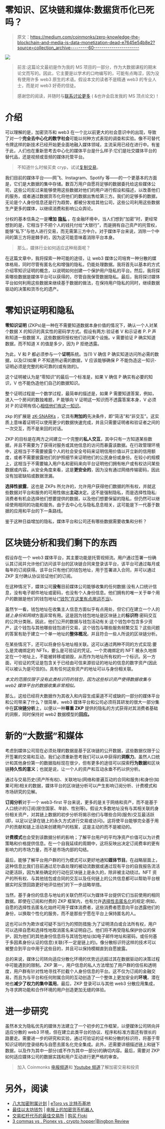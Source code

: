 # 零知识、区块链和媒体:数据货币化已死吗？

> 原文：<https://medium.com/coinmonks/zero-knowledge-the-blockchain-and-media-is-data-monetization-dead-e7645e54b8e2?source=collection_archive---------60----------------------->

![](img/6dba1230e966ec0d456289b4e53d6d15.png)

> 前言:这篇论文最初是作为我的 MS 项目的一部分，作为大数据课程的期末论文而写的。因此，它主要是以学术的口吻编写的，可能有点晦涩，因为没有使用许多 web3 原生的术语。假设本文的读者不是精通 web3 的专业人士，而是对 web3 好奇的信徒。
> 
> 感谢您的阅读，并随时与[联系讨论更多](https://twitter.com/eshpvt) ( &也许会启发我的 MS 顶点论文)！

# 介绍

可以理解的是，加密货币和 web3 在一个比以前更大的社会意识中的出现，导致了对一个**完全去中心化的数字社会**可能以何种方式表现的调查和实验。像不可替代令牌这样的新技术已经开始更全面地融入媒体领域，主流采用已经在进行中。有鉴于此，人们也在重新思考去中心化的媒体平台是什么样子:它们是社交媒体平台的替代品，还是视频或音频的媒体托管平台。

> 不知道什么时候买卖 cryp，试试[复制交易](http://coincodecap.com/go/bityard)。

我们目前的媒体平台——网飞、Instagram、Spotify 等——的一个更基本的方面是，它们是大数据的集中存储。数百万用户自愿将足够的数据委托给这些媒体公司，这些公司反过来能够使用这些数据对他们的用户进行假设和描述，以改善他们的服务，或者通过数据货币化将他们的数据出售给第三方。我们的足够多的数据，无论是个人身份信息还是行为趋势，都被分发给其他公司，这些公司利用这些数据生产更多的媒体，以继续消费和影响公众舆论。

分权的基本信条之一是**增加** [**隐私**](https://esha.mirror.xyz/mQ_vWiK8H11iCzZK9ux2vqvvGShYqexuS3PDGqaBtzE) 。在金融环境中，当人们想到“加密”时，更经常想到的是，它相当于不把个人的钱托付给“大银行”，而是拥有自己资产的托管权，能够“私下”与他人进行交易，而无需第三方中介。对于媒体平台来说，消除一个中间的第三方将是棘手的，因为这可能意味着消除平台本身。

> 那么，媒体行业如何适应这种局面呢？

在这篇文章中，我将探索一种可能的途径，让 web3 媒体公司培育一种分散的媒体格局，同时尽管有匿名化和增强的隐私，仍能处理数据。我将首先以基本的方式介绍零知识证明的概念，以说明如何创建一个保护用户隐私的平台。然后，我将探索哪些数据是媒体平台可以获得的，尽管自我保管数据隐私。最后，我将探讨媒体平台如何利用这些数据来继续基于数据的做法，在保持用户隐私的同时，继续数据驱动的决策和货币化的遗产。

# 零知识证明和隐私

**零知识证明** (ZKPs)是一种在不需要知道数据本身价值的情况下，确认一个人对某个数据 X 的知识的真实性的密码学方式。假设有两方:验证者 V 和示证者 P. P 声称知道一些数据 X，这些数据将授权他们访问某个设施。v 需要验证 P 确实知道数据，而不知道 X 的值是多少，因为 P 拒绝透露。

为此，V 和 P 都必须参与一个**证明**系统。当(1) V 确信 P 确实知道访问所必需的数据，以及(2)如果 P 不知道所必需的数据，V 应该能够确保 P 不能伪造这一知识-证明必须是完整的和可靠的(或有效的)。

这个证明被认为是“零知识”的最后一个标准是，如果 V 确信 P 确实有必要的知识，V 也不能伪造他们自己的数据知识。

整个证明过程是一个数学过程，最简单的描述是，如果 P 需要知道答案，例如，进入一个房间的数独难题，P 能够向 V 证明这一知识而不透露答案本身，V 必须对 P 的证明有信心[相信他们有这一知识](http://euler.nmt.edu/~brian/students/pope.pdf)。

zkp 的扩展是 [zK-SNARKs](https://fisher.wharton.upenn.edu/wp-content/uploads/2020/09/Thesis_Terrence-Jo.pdf) ，它具有**附加的**先决条件，即“简洁”和“非交互”。这实质上意味着证明可以使用更少的数据快速完成，并且只需要证明者和验证者之间的一次交互，而不是来回的对话。

ZKP 的目标是在两方之间建立一个完整的**私人交互**，其中只有一方知道某些数据，并且不需要为了获得对服务或其他信息的访问而暴露该数据。在行政管理环境中，这相当于不需要披露个人的社会安全号码来证明信用价值以开立新的信用额度，或者不需要披露他们的护照细节来证明他们的公民身份或身份。在较小的规模上，这相当于不需要输入用户名和密码来向平台证明他们拥有帐户或有权访问某些数据或内容。从安全角度来看，这是**更安全的**，因为没有通过网络传输密码，因此没有加密缺陷或数据泄漏。

**选择性披露**，这也是 ZKPs 所允许的，允许用户获得他们数据的所有权，并就这些数据对平台和服务的可用性做出**主动**决定。这不是强制隐私，而是选择性隐私:消费者有机会选择他们想要提供的数据，以及他们想要保留的隐私，但仍然可以继续使用相同的功能和服务。由于去中心化与隐私息息相关，这可能是下一代基于数据的应用和平台的下一条路线。

鉴于这种日益增加的隐私，媒体平台和公司还有哪些数据需要收集和分析？

# 区块链分析和我们剩下的东西

假设存在一个 web3 媒体平台，其主要功能是托管视频流。用户通过签署一份确认其订阅并允许他们访问该平台的区块链合同来登录该平台，该平台可通过每月或每年的订阅获得。该平台只有他们的钱包地址，用于签署进入合同，并可以通过 ZKP 支付确认协议验证他们的订阅。

在这种情况下，媒体公司**没有**目前媒体公司能够收集的任何数据:没有人口统计信息，没有电子邮件地址或密码，也没有个人身份信息。他们拥有的唯一关于单个用户的数据是他们的钱包地址([“钱包”在这里有点用词不当](https://gaby.mirror.xyz/0Wq9zk0pZu_s3W1S4BiNcYXw9uSfSVbyGjNPgLHcs18))。

虽然乍一看，钱包地址在收集主人信息方面似乎有点用处，但它们在建立一个人的*链上身份和网络*方面非常有用。这是因为钱包地址是区块链上的**标识符**:密码交互的公共分类账。因此，他们公开的数据与钱包活动有关:这个钱包中包含多少资产，这个钱包与其他哪些钱包进行交易，这个钱包与哪些服务频繁交互？这些问题的答案有助于建立一个单一地址的**整体概况**，并且符合一些人所说的区块链分析。

在某些情况下，还可以将身份与地址相关联。这可以通过两种不同的方式实现:要么是灵魂绑定的 NFTs，要么是可验证的凭证。一个灵魂绑定的 NFT 被永久地绑定在一个地址上，不能被转移或销毁，从而作为地址所有权的一个标识。另一方面，可验证的凭证是包含关于已经由可信来源验证的地址的信息的数字资产(因此可以被认为是可信的)。具有任何这些资产的地址可以与身份相关联。

*本文的范围仅限于没有此类标识符的钱包，因为这些标识资产使得数据收集与 web2 媒体平台的数据收集非常相似。*

那么，这给已经将大数据作为其收入和内容生成渠道不可或缺的一部分的媒体平台和公司带来了什么？很简单，web3 媒体平台和公司必须将其研发的很大一部分集中在**区块链分析**上，以便以一种**尊重 ZKP** 提供的隐私的方式获得对其消费者基础的洞察，同时保持对 web2 数据模型的**回应。**

# 新的“大数据”和媒体

考虑到媒体公司现在必须处理的数据是基于区块链的公开数据，这些数据仅限于公开签署的交易和互动，我们必须重新思考我们可以从中获得的**洞察力**。虽然人口统计和其他身份第一的数据指标现在很少，但有更多的途径可以探索**行为数据**和区块链**持久性的意义**；也就是说，让一个人的资产和互动永垂不朽以供分析。

通过与交易历史(资产所有权)、关联地址(网络和普遍互动的合同和服务)和身份(如果可用)相关的数据，媒体平台的区块链分析可以产生影响订阅分析、计费模式和市场研究的见解。

**订阅分析**对于一个 web3-first 平台来说，更多的是关于网络和资产，而不是基于人口统计的订阅(居住国家、年龄、性别等)。假设大多数地址没有与其相关联的身份相关资产，对其链上数据的初步分析将揭示他们与哪些合同(服务)交互最活跃(即，以足以记录在链上的永久方式进行交易或访问)。这将使平台能够完全基于用户的贡献和链上活动来创建用户的档案，这是主动的而不是被动的。

**计费模式**也会受到该数据分析的影响；了解平台用户的平均净资产价值可以为计费策略和价格提供信息。在一个自我延续的周期中，这将反映出决定订阅费率的更有影响力的市场力量，而不是市场内部的勾结。

最后，能够了解平台用户群的行为模式可以更好地通知**媒体节目**。在战略层面上，这种信息比我们目前通过尼尔森处理的被动流数据或通过现有平台的自我报告流活动更活跃，因为某些确定的行动在区块链上是永久的，除非被主动绕过。NFT 资产的所有权、与其他钱包或合同的交互以及任何链上的公共信息都可以帮助平台根据实时反馈回路更好地评估他们的下一步战略举措。

当然，基于身份的信息与地址的关联仍然可以为媒体平台提供它们当前使用的相同数据。即使在订阅和付费的 ZKP 框架内，也有允许[选择性去匿名化](https://a16zcrypto.com/privacy-protecting-regulatory-solutions-using-zero-knowledge-proofs-full-paper/)的规定:例如，自愿的选择性去匿名化始终可用于媒体消费者，这些消费者愿意向平台透露他们的身份，以换取个性化的服务，而不是那些宁愿在平台上保持匿名的人。

这也可以作为欺诈或可疑不当行为的预防措施:为了证明清白或合法所有权，用户可以选择自愿和选择性地取消匿名来证明自己。他们将不再受隐私保护协议的保护，因为他们的其他身份信息将与其钱包地址(如电子邮件地址和密码，或任何基于多因素身份认证的信息)关联(不一定是链上的)。像分散标识符这样的技术可以被整合到平台中用于这些目的，并且可以保持模糊直到自愿披露。

总的来说，媒体公司转向适应分散化环境的优势远远超过其在数据驱动的决策过程中可能遇到的限制。ZKP 第一，用户信息的私人方法增加了用户群的信任和透明度，用户群有针对性地寻找不拦截个人身份信息的平台。这不仅为订阅的金融交易，而且为与平台和任何附属合同的互动创造了一个整体上更加安全的**环境**，潜在地也**减少了权力的集中滥用**。最后，ZKP 登录可以与其他 web3 分散应用集成，为寻求跨功能和合作环境的用户创造更加无缝的体验。

# 进一步研究

虽然本文为隐私优先的媒体方法建立了一个初步的工作框架，以便媒体公司转向并适应分散的 web3 环境，但在建立此类平台的协议、程序和标准方面还有很长的路要走。需要进一步的研究和实验，通过可验证的证书和分散的标识符，将基于零知识证明的登录结构与自愿去匿名化完全集成。此外，还需要详细描述链上和链下数据，以及作为其中一部分(或不作为其中一部分)的确切内容。最后，需要对 ZKP 如何适应媒体公司的数据实践和用户互动进行更严格的审查。

> 加入 Coinmonks [电报频道](https://t.me/coincodecap)和 [Youtube 频道](https://www.youtube.com/c/coinmonks/videos)了解加密交易和投资

# 另外，阅读

*   [八大加密附属计划](https://coincodecap.com/crypto-affiliate-programs) | [eToro vs 比特币基地](https://coincodecap.com/etoro-vs-coinbase)
*   [最佳以太坊钱包](https://coincodecap.com/best-ethereum-wallets) | [电报上的加密货币机器人](https://coincodecap.com/telegram-crypto-bots)
*   [交易杠杆代币的最佳交易所](https://coincodecap.com/leveraged-token-exchanges) | [购买 Floki](https://coincodecap.com/buy-floki-inu-token)
*   [3 commas vs . Pionex vs . crypto hopper](https://coincodecap.com/3commas-vs-pionex-vs-cryptohopper)|[Bingbon Review](https://coincodecap.com/bingbon-review)